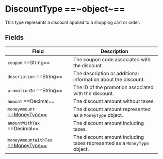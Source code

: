 # DiscountType ==~object~==

This type represents a discount applied to a shopping cart or order.

## Fields

| Field                                                 | Description                                                                          |
|-------------------------------------------------------|--------------------------------------------------------------------------------------|
| `coupon`  ==String==                                  | The coupon code associated with the discount.                                         |
| `description`  ==String==                             | The description or additional information about the discount.                         |
| `promotionId`  ==String==                             | The ID of the promotion associated with the discount.                                 |
| `amount`  ==Decimal==                                 | The discount amount without taxes.                                                    |
| `moneyAmount` [ ==MoneyType== ](money-type.md)        | The discount amount represented as a `MoneyType` object.                              |
| `amountWithTax`  ==Decimal==                          | The discount amount including taxes.                                                  |
| `moneyAmountWithTax` [ ==MoneyType== ](money-type.md) | The discount amount including taxes represented as a `MoneyType` object.              |

